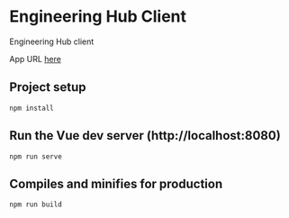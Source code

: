 # Engineering Hub Client

Engineering Hub client

App URL [here](https://jocular-quokka-c360ca.netlify.app/)

## Project setup

```
npm install
```

## Run the Vue dev server (http://localhost:8080)

```
npm run serve
```

## Compiles and minifies for production

```
npm run build
```

